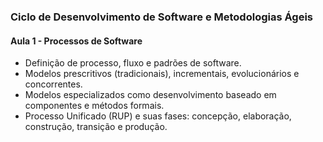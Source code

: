 ### **Ciclo de Desenvolvimento de Software e Metodologias Ágeis**

#### **Aula 1 - Processos de Software**

- Definição de processo, fluxo e padrões de software.
- Modelos prescritivos (tradicionais), incrementais, evolucionários e concorrentes.
- Modelos especializados como desenvolvimento baseado em componentes e métodos formais.
- Processo Unificado (RUP) e suas fases: concepção, elaboração, construção, transição e produção.


